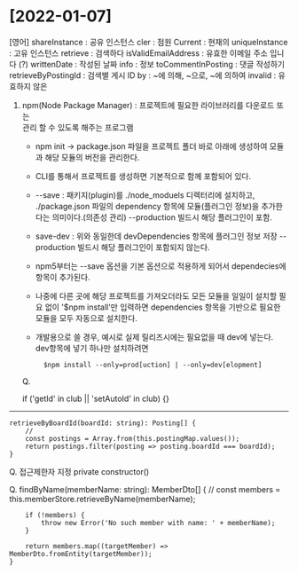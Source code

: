 # [2022-01-07]

[영어]
shareInstance : 공유 인스턴스
cler : 점원
Current : 현재의
uniqueInstance : 고유 인스턴스
retrieve : 검색하다
isValidEmailAddress : 유효한 이메일 주소 입니다 (?)
writtenDate : 작성된 날짜
info : 정보
toCommentInPosting : 댓글 작성하기
retrieveByPostingId : 검색별 게시 ID
by : ~에 의해, ~으로, ~에 의하여
invalid : 유효하지 않은



1. npm(Node Package Manager) : 프로젝트에 필요한 라이브러리를 다운로드 또는   
    관리 할 수 있도록 해주는 프로그램
    - npm init -> package.json 파일을 프로젝트 폴더 바로 아래에 생성하여 모듈과 해당 모듈의 버전을 관리한다.
    - CLI를 통해서 프로젝트를 생성하면 기본적으로 함께 포함되어 있다.
    - --save : 패키지(plugin)를 ./node_moduels 디렉터리에 설치하고, ./package.json 파일의 dependency 항목에 모듈(플러그인 정보)을 추가한다는 의미이다.(의존성 관리)
        --production 빌드시 해당 플러그인이 포함.
    - save-dev : 위와 동일한데 devDependencies 항목에 플러그인 정보 저장
        --production 빌드시 해당 플러그인이 포함되지 않는다.
    - npm5부터는 --save 옵션을 기본 옵션으로 적용하게 되어서 dependecies에 항목이 추가된다.
    - 나중에 다른 곳에 해당 프로젝트를 가져오더라도 모든 모듈을 일일이 설치할 필요 없이 '$npm install'만 입력하면 dependencies 항목을 기반으로 필요한 모듈을 모두 자동으로 설치한다.
    - 개발용으로 쓸 경우, 예시로 실제 릴리즈시에는 필요없을 때 dev에 넣는다. 
        dev항목에 넣기 하나만 설치하려면    
        
            $npm install --only=prod[uction] | --only=dev[elopment]



    Q.

    if ('getId' in club || 'setAutoId' in club) {}


----------------
    retrieveByBoardId(boardId: string): Posting[] {
        //
        const postings = Array.from(this.postingMap.values());
        return postings.filter(posting => posting.boardId === boardId);
    }


Q. 접근제한자 지정
private constructor()

Q.
findByName(memberName: string): MemberDto[] {
        //
        const members = this.memberStore.retrieveByName(memberName);

        if (!members) {
            throw new Error('No such member with name: ' + memberName);
        }
        
        return members.map((targetMember) => MemberDto.fromEntity(targetMember));
    }